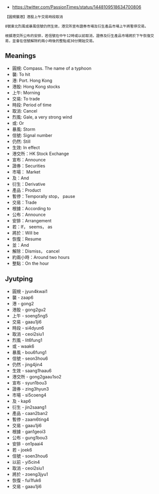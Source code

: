 - https://twitter.com/PassionTimes/status/1448109518634700806

```
【圓規襲港】港股上午交易時段取消

8號東北烈風或暴風信號仍然生效，港交所宣布證券市場及衍生產品市場上午將暫停交易。

根據港交所公布的安排，若信號在中午12時或以前取消，證券及衍生產品市場將於下午恢復交易，並會在信號解除約兩小時後的整點或30分開始交易。
```
## Meanings

- 圓規: Compass. The name of a typhoon
- 襲: To hit
- 港: Port. Hong Kong
- 港股: Hong Kong stocks
- 上午: Morning
- 交易: To trade
- 時段: Period of time
- 取消: Cancel
- 烈風: Gale, a very strong wind
- 或: Or
- 暴風: Storm
- 信號: Signal number
- 仍然: Still
- 生效: In effect
- 港交所：HK Stock Exchange
- 宣布：Announce
- 證券：Securities
- 市場： Market
- 及：And
- 衍生：Derivative
- 產品：Product
- 暫停：Temporally stop， pause
- 交易：Trade
- 根據：According to
- 公布：Announce
- 安排：Arrangement
- 若：If， seems， as
- 將於：Will be
- 恢復：Resume
- 並：And
- 解除：Dismiss， cancel
- 約兩小時：Around two hours
- 整點：On the hour

## Jyutping

- 圓規 - jyun4kwai1
- 襲 - zaap6
- 港 - gong2
- 港股 - gong2gu2
- 上午 - soeng5ng5
- 交易 - gaau1ji6
- 時段 - si4dyun6
- 取消 - ceoi2siu1
- 烈風 - lit6fung1
- 或 - waak6
- 暴風 - bou6fung1
- 信號 - seon3hou6
- 仍然 - jing4jin4
- 生效 - saang1haau6
- 港交所 - gong2gaau1so2
- 宣布 - syun1bou3
- 證券 - zing3hyun3
- 市場 - si5coeng4
- 及 - kap6
- 衍生 - jin2saang1
- 產品 - caan2ban2
- 暫停 - zaam6ting4
- 交易 - gaau1ji6
- 根據 - gan1geoi3
- 公布 - gung1bou3
- 安排 - on1paai4
- 若 - joek6
- 信號 - soen3hou6
- 以前 - yi5cin4
- 取消 - ceoi2siu1
- 將於 - zoeng3jyu1
- 恢復 - fui1fuk6
- 交易 - gaau1ji6
